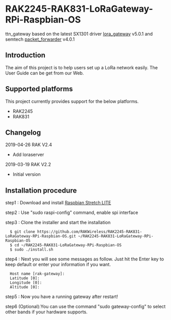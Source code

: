 # RAK2245-RAK831-LoRaGateway-RPi-Raspbian-OS

ttn_gateway based on the latest SX1301 driver [lora_gateway](https://github.com/Lora-net/lora_gateway) v5.0.1 and semtech [packet_forwarder](https://github.com/Lora-net/packet_forwarder) v4.0.1  

##	Introduction 

The aim of this project is to help users set up a LoRa network easily. The User Guide can be get from our Web.

##	Supported platforms

This project currently provides support for the below platforms.

* RAK2245
* RAK831

##	Changelog

2019-04-26 RAK V2.4

* Add loraserver

2019-03-19 RAK V2.2

* Initial version

##	Installation procedure

step1 : Download and install [Raspbian Stretch LITE](https://www.raspberrypi.org/downloads/raspbian/) 

step2 : Use "sudo raspi-config" command, enable spi interface

step3 : Clone the installer and start the installation

      $ git clone https://github.com/RAKWireless/RAK2245-RAK831-LoRaGateway-RPi-Raspbian-OS.git ~/RAK2245-RAK831-LoRaGateway-RPi-Raspbian-OS
      $ cd ~/RAK2245-RAK831-LoRaGateway-RPi-Raspbian-OS
      $ sudo ./install.sh

step4 : Next you will see some messages as follow. Just hit the Enter key to keep default or enter your information if you want.

      Host name [rak-gateway]:
      Latitude [0]: 
      Longitude [0]: 
      Altitude [0]: 
    
step5 : Now you have a running gateway after restart!

step6 (Optional):You can use the command "sudo gateway-config" to select other bands if your hardware supports.
